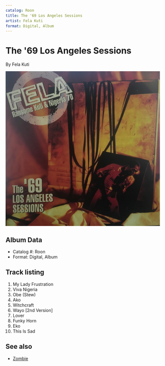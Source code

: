 ```yaml
---
catalog: Roon
title: The '69 Los Angeles Sessions
artist: Fela Kuti
format: Digital, Album
---
```


# The '69 Los Angeles Sessions

By Fela Kuti

![](../../assets/albumcovers/Fela_Kuti-The_69_Los_Angeles_Sessions.png)

## Album Data

- Catalog #: Roon
- Format: Digital, Album


## Track listing


1. My Lady Frustration
2. Viva Nigeria
3. Obe (Stew)
4. Ako
5. Witchcraft
6. Wayo [2nd Version]
7. Lover
8. Funky Horn
9. Eko
10. This Is Sad


## See also

- [Zombie](Zombie.md)
